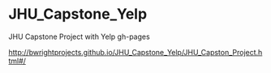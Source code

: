 # JHU_Capstone_Yelp
JHU Capstone Project with Yelp
gh-pages  

http://bwrightprojects.github.io/JHU_Capstone_Yelp/JHU_Capston_Project.html#/
